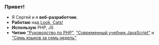 ### Привет!

- Я Сергей и я **веб-разработчик**.
- **Работаю** над [Look, Cats!](https://github.com/Seryiza/look-cats)
- **Использую** PHP, JS
- **Читаю** ["Руководство по PHP"](https://github.com/Seryiza/php-manual-learning), ["Современный учебник JavaScript"](https://github.com/Seryiza/learn.javascript.ru-solutions) и ["Семь языков за семь недель"](https://github.com/Seryiza/7L7W)
